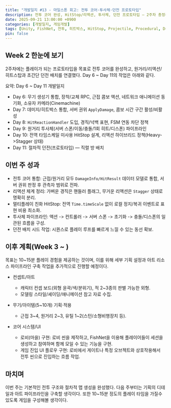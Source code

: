 ```yaml
---
title: "개발일지 #13 - 마일스톤 회고: 전투 코어·투사체·던전 프로토타입"
description: 전투 코어 완성, HitStop/리액션, 투사체, 던전 프로토타입 — 2주차 총정리
date: 2025-09-21 13:00:00 +0900
categories: [개발일지, 게임개발]
tags: [Unity, FishNet, 전투, 히트박스, HitStop, Projectile, Procedural, Dungeon, ShadowWave, 회고]
pin: false
---
```


## Week 2 한눈에 보기

2주차에는 플레이가 되는 프로토타입을 목표로 전투 코어를 완성하고, 원거리/리액션/히트스탑과 초간단 던전 배치를 연결했다. Day 6 ~ Day 11의 작업은 아래와 같다.

요약: Day 6 ~ Day 11 개발일지
- Day 6: 무기 생성기 통합, 장착/교체 RPC, 근접 콤보 액션, 네트워크 애니메이션 동기화, 소유자 카메라(Cinemachine)
- Day 7: 데미지/히트박스 통합, 서버 권위 `ApplyDamage`, 콤보 시간 구간 활성/비활성
- Day 8: `HitReactionHandler` 도입, 경직/넉백 표현, FSM 연동 차단 정책
- Day 9: 원거리 투사체(서버 스폰/이동/충돌/1회 히트/디스폰) 파이프라인
- Day 10: 전역 타임스케일 미사용 HitStop 설계, 리액션 하이브리드 정책(Heavy->Stagger 상태)
- Day 11: 절차적 던전(프로토타입) — 직렬 방 배치

## 이번 주 성과

- 전투 코어 통합: 근접/원거리 모두 `DamageInfo/HitResult` 데이터 모델로 통합, 서버 권위 판정 후 관측자 범위로 전파.
- 리액션 체계 정리: 가벼운 경직은 핸들러 플래그, 무거운 리액션은 `Stagger` 상태로 명확히 분리.
- 멀티플레이 친화 HitStop: 전역 `Time.timeScale` 없이 로컬 정지/복귀 이벤트로 표현 비용 최소화.
- 투사체 파이프라인: 액션 -> 컨트롤러 -> 서버 스폰 -> 초기화 -> 충돌/디스폰의 일관된 흐름을 구성.
- 던전 배치 시드 작업: 시퀀스로 플레이 루프를 빠르게 느낄 수 있는 동선 확보.


## 이후 계획(Week 3 ~ )

목표는 10~15분 플레이 경험을 제공하는 것이며, 이를 위해 세부 기획 설정과 아트 리소스 파이프라인 구축 작업을 추가적으로 진행할 예정이다.

- 컨셉트/아트
  - 캐릭터 컨셉 보드(외형 윤곽/색/분위기), 적 2~3종의 판별 가능한 외형.
  - 모델링 스타일/셰이딩/애니메이션 참고 자료 수집.

- 무기/아이템(5~10개) 기획·적용
  - 근접 3~4, 원거리 2~3, 유틸 1~2(스턴/소형비행장치 등).

- 코어 시스템/UI
  - 로비(마을) 구현: 로비 씬을 제작하고, FishNet을 이용해 플레이어들이 세션을 생성하고 참여하며 함께 모일 수 있는 기능을 구현.
  - 게임 진입 UI 플로우 구현: 로비에서 게이트나 특정 오브젝트와 상호작용해서 전투 씬으로 진입하는 흐름 작업.

## 마치며

이번 주는 기본적인 전투 구조와 절차적 맵 생성을 완성했다. 다음 주부터는 기획의 디테일과 아트 파이프라인을 구축할 생각이다. 또한 10~15분 정도의 플레이 타임을 가질수 있도록 게임을 구성해볼 생각이다.


